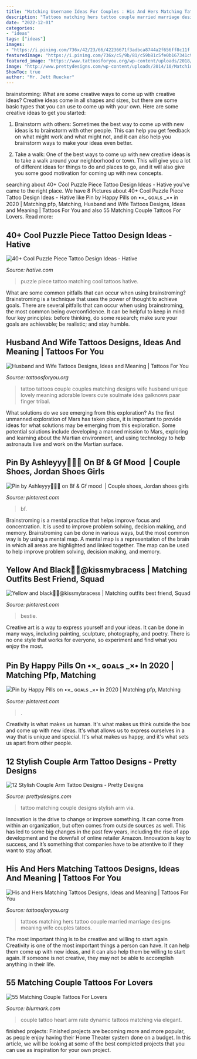 ```yaml
---
title: "Matching Username Ideas For Couples : His And Hers Matching Tattoos Designs, Ideas And Meaning"
description: "Tattoos matching hers tattoo couple married marriage designs meaning wife couples tatoos"
date: "2022-12-01"
categories:
- "ideas"
tags: ["ideas"]
images:
- "https://i.pinimg.com/736x/42/23/66/42236671f3adbca8744a2f656ff8c11f.jpg"
featuredImage: "https://i.pinimg.com/736x/c5/9b/81/c59b81c5fe0b167341c9b91a4f1842fa.jpg"
featured_image: "https://www.tattoosforyou.org/wp-content/uploads/2018/01/Husband-and-Wife-Tattoos-Designs.jpg"
image: "http://www.prettydesigns.com/wp-content/uploads/2014/10/Matching-Tattoo.jpg"
ShowToc: true
author: "Mr. Jett Ruecker"
---
```



brainstorming: What are some creative ways to come up with creative ideas?
Creative ideas come in all shapes and sizes, but there are some basic types that you can use to come up with your own. Here are some creative ideas to get you started:
1. Brainstorm with others: Sometimes the best way to come up with new ideas is to brainstorm with other people. This can help you get feedback on what might work and what might not, and it can also help you brainstorm ways to make your ideas even better.

2. Take a walk: One of the best ways to come up with new creative ideas is to take a walk around your neighborhood or town. This will give you a lot of different ideas for things to do and places to go, and it will also give you some good motivation for coming up with new concepts.


	

		
searching about 40+ Cool Puzzle Piece Tattoo Design Ideas - Hative you've came to the right place. We have 8 Pictures about 40+ Cool Puzzle Piece Tattoo Design Ideas - Hative like Pin by Happy Pills on •×_ ɢᴏᴀʟs _×• in 2020 | Matching pfp, Matching, Husband and Wife Tattoos Designs, Ideas and Meaning | Tattoos For You and also 55 Matching Couple Tattoos For Lovers. Read more:
		
    
## 40+ Cool Puzzle Piece Tattoo Design Ideas - Hative

<img loading=lazy src="https://hative.com/wp-content/uploads/2014/03/puzzle-piece-tattoos/11-cute-puzzle-piece-matching-tattoo.jpg" onerror="this.onerror=null;this.src='https://tse3.mm.bing.net/th?id=OIP.ryIjsWIwhUVlz6hh_jjxpwHaE7&amp;pid=15.1';" alt="40+ Cool Puzzle Piece Tattoo Design Ideas - Hative">

_Source: hative.com_

>puzzle piece tattoo matching cool tattoos hative. 

	

What are some common pitfalls that can occur when using brainstroming?
Brainstroming is a technique that uses the power of thought to achieve goals. There are several pitfalls that can occur when using brainstroming, the most common being overconfidence. It can be helpful to keep in mind four key principles: before thinking, do some research; make sure your goals are achievable; be realistic; and stay humble.

    
## Husband And Wife Tattoos Designs, Ideas And Meaning | Tattoos For You

<img loading=lazy src="https://www.tattoosforyou.org/wp-content/uploads/2018/01/Husband-and-Wife-Tattoos-Designs.jpg" onerror="this.onerror=null;this.src='https://tse4.mm.bing.net/th?id=OIP.0QCy5OSKT9hXUcFGzPznVQHaJ4&amp;pid=15.1';" alt="Husband and Wife Tattoos Designs, Ideas and Meaning | Tattoos For You">

_Source: tattoosforyou.org_

>tattoo tattoos couple couples matching designs wife husband unique lovely meaning adorable lovers cute soulmate idea galknows paar finger tribal. 

	

What solutions do we see emerging from this exploration?
As the first unmanned exploration of Mars has taken place, it is important to provide ideas for what solutions may be emerging from this exploration. Some potential solutions include developing a manned mission to Mars, exploring and learning about the Martian environment, and using technology to help astronauts live and work on the Martian surface.

    
## Pin By Ashleyyy🌺🌸🌹 On Bf &amp; Gf Mood ️ | Couple Shoes, Jordan Shoes Girls

<img loading=lazy src="https://i.pinimg.com/736x/49/d0/dd/49d0ddad598b1924bab195055b2e0890.jpg" onerror="this.onerror=null;this.src='https://tse1.mm.bing.net/th?id=OIP.7batFRTR9ctstgq2akeaygHaNK&amp;pid=15.1';" alt="Pin by Ashleyyy🌺🌸🌹 on Bf &amp; Gf mood ️ | Couple shoes, Jordan shoes girls">

_Source: pinterest.com_

>bf. 

	

Brainstroming is a mental practice that helps improve focus and concentration. It is used to improve problem solving, decision making, and memory. Brainstroming can be done in various ways, but the most common way is by using a mental map. A mental map is a representation of the brain in which all areas are highlighted and linked together. The map can be used to help improve problem solving, decision making, and memory.

    
## Yellow And Black💛🖤@kissmybracess | Matching Outfits Best Friend, Squad

<img loading=lazy src="https://i.pinimg.com/736x/c5/9b/81/c59b81c5fe0b167341c9b91a4f1842fa.jpg" onerror="this.onerror=null;this.src='https://tse4.mm.bing.net/th?id=OIP.rudFKRHOaSEEW87WJB1wtgHaKD&amp;pid=15.1';" alt="Yellow and black💛🖤@kissmybracess | Matching outfits best friend, Squad">

_Source: pinterest.com_

>bestie. 

	

Creative art is a way to express yourself and your ideas. It can be done in many ways, including painting, sculpture, photography, and poetry. There is no one style that works for everyone, so experiment and find what you enjoy the most.

    
## Pin By Happy Pills On •×_ ɢᴏᴀʟs _×• In 2020 | Matching Pfp, Matching

<img loading=lazy src="https://i.pinimg.com/736x/42/23/66/42236671f3adbca8744a2f656ff8c11f.jpg" onerror="this.onerror=null;this.src='https://tse1.mm.bing.net/th?id=OIP.2S6GJ0x1egVEvCdiyT0JNgHaHY&amp;pid=15.1';" alt="Pin by Happy Pills on •×_ ɢᴏᴀʟs _×• in 2020 | Matching pfp, Matching">

_Source: pinterest.com_

>. 

	

Creativity is what makes us human. It's what makes us think outside the box and come up with new ideas. It's what allows us to express ourselves in a way that is unique and special. It's what makes us happy, and it's what sets us apart from other people.

    
## 12 Stylish Couple Arm Tattoo Designs - Pretty Designs

<img loading=lazy src="http://www.prettydesigns.com/wp-content/uploads/2014/10/Matching-Tattoo.jpg" onerror="this.onerror=null;this.src='https://tse3.mm.bing.net/th?id=OIP.GNOM4MNt-XkLPd7MS3zLzQHaLH&amp;pid=15.1';" alt="12 Stylish Couple Arm Tattoo Designs - Pretty Designs">

_Source: prettydesigns.com_

>tattoo matching couple designs stylish arm via. 

	

Innovation is the drive to change or improve something. It can come from within an organization, but often comes from outside sources as well. This has led to some big changes in the past few years, including the rise of app development and the downfall of online retailer Amazon. Innovation is key to success, and it’s something that companies have to be attentive to if they want to stay afloat.

    
## His And Hers Matching Tattoos Designs, Ideas And Meaning | Tattoos For You

<img loading=lazy src="https://www.tattoosforyou.org/wp-content/uploads/2017/06/Matching-Tattoos-His-and-Hers.jpg" onerror="this.onerror=null;this.src='https://tse4.mm.bing.net/th?id=OIP.8Qg-X4A61jVt9lxiINykGgHaKO&amp;pid=15.1';" alt="His and Hers Matching Tattoos Designs, Ideas and Meaning | Tattoos For You">

_Source: tattoosforyou.org_

>tattoos matching hers tattoo couple married marriage designs meaning wife couples tatoos. 

	

The most important thing is to be creative and willing to start again
Creativity is one of the most important things a person can have. It can help them come up with new ideas, and it can also help them be willing to start again. If someone is not creative, they may not be able to accomplish anything in their life.

    
## 55 Matching Couple Tattoos For Lovers

<img loading=lazy src="http://www.blurmark.com/wp-content/uploads/2018/03/Dynamic-Heart-Rate-Couple-Tattoo-On-Arm.jpg" onerror="this.onerror=null;this.src='https://tse4.mm.bing.net/th?id=OIP.F4pLprMQHP-_cNKG6vswSAHaLQ&amp;pid=15.1';" alt="55 Matching Couple Tattoos For Lovers">

_Source: blurmark.com_

>couple tattoo heart arm rate dynamic tattoos matching via elegant. 

	

finished projects:
Finished projects are becoming more and more popular, as people enjoy having their Home Theater system done on a budget. In this article, we will be looking at some of the best completed projects that you can use as inspiration for your own project.

